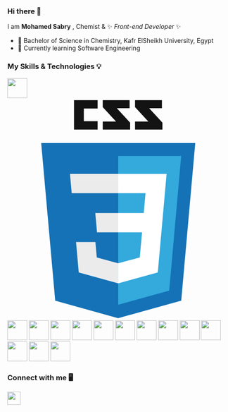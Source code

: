 ### Hi there 👋

I am **Mohamed Sabry** , Chemist & ✨ _Front-end Developer_ ✨

- 🔭 Bachelor of Science in Chemistry, Kafr ElSheikh University, Egypt
- 🌱 Currently learning Software Engineering

### My Skills & Technologies 💡

<code><img height="45" src="https://devicon.dev/devicon.git/icons/html5/html5-plain-wordmark.svg"></code>
<code><svg viewBox="0 0 128 128">
<path fill="#131313" d="M89.234 5.856h-7.384l7.679 8.333v3.967h-15.816v-4.645h7.678l-7.678-8.333v-3.971h15.521v4.649zm-18.657 0h-7.384l7.679 8.333v3.967h-15.817v-4.645h7.679l-7.679-8.333v-3.971h15.522v4.649zm-18.474.19h-7.968v7.271h7.968v4.839h-13.632v-16.949h13.632v4.839z"></path><path fill="#1572B6" d="M27.613 116.706l-8.097-90.813h88.967l-8.104 90.798-36.434 10.102-36.332-10.087z"></path><path fill="#33A9DC" d="M64.001 119.072l29.439-8.162 6.926-77.591h-36.365v85.753z"></path><path fill="#fff" d="M64 66.22h14.738l1.019-11.405h-15.757v-11.138h27.929000000000002l-.267 2.988-2.737 30.692h-24.925v-11.137z"></path><path fill="#EBEBEB" d="M64.067 95.146l-.049.014-12.404-3.35-.794-8.883h-11.178999999999998l1.561 17.488 22.814 6.333.052-.015v-11.587z"></path><path fill="#fff" d="M77.792 76.886l-1.342 14.916-12.422 3.353v11.588l22.833-6.328.168-1.882 1.938-21.647h-11.175z"></path><path fill="#EBEBEB" d="M64.039 43.677v11.136999999999999h-26.903000000000002l-.224-2.503-.507-5.646-.267-2.988h27.901zM64 66.221v11.138h-12.247l-.223-2.503-.508-5.647-.267-2.988h13.245z"></path>
</svg></code>
<code><img height="45" src="https://devicon.dev/devicon.git/icons/javascript/javascript-plain.svg"></code>
<code><img height="45" src="https://devicon.dev/devicon.git/icons/nodejs/nodejs-original.svg"></code>
<code><img height="45" src="https://devicon.dev/devicon.git/icons/bootstrap/bootstrap-plain-wordmark.svg"></code>
<code><img height="45" src="https://devicon.dev/devicon.git/icons/sass/sass-original.svg"></code>
<code><img height="45" src="https://raw.githubusercontent.com/pugjs/pug-logo/61429fc45b5a411b83bdb5c99a61084d3054d1e6/SVG/pug-final-logo-_-colour-64.svg"></code>
<code><img height="45" src="https://devicon.dev/devicon.git/icons/gulp/gulp-plain.svg"></code>
<code><img height="45" src="https://devicon.dev/devicon.git/icons/vuejs/vuejs-original.svg"></code>
<code><img height="45" src="https://devicon.dev/devicon.git/icons/git/git-original.svg"></code>
<code><img height="45" src="https://devicon.dev/devicon.git/icons/django/django-original.svg"></code>
<code><img height="45" src="https://devicon.dev/devicon.git/icons/python/python-original.svg"></code>
<code><img height="45" src="https://devicon.dev/devicon.git/icons/debian/debian-plain-wordmark.svg"></code>
<code><img height="45" src="https://devicon.dev/devicon.git/icons/ubuntu/ubuntu-plain-wordmark.svg"></code>
<code><img height="45" src="https://devicon.dev/devicon.git/icons/windows8/windows8-original.svg"></code>

### Connect with me 🖥️

[<img height="30" src="https://devicon.dev/devicon.git/icons/twitter/twitter-original.svg">](https://twitter.com/msabry809)
